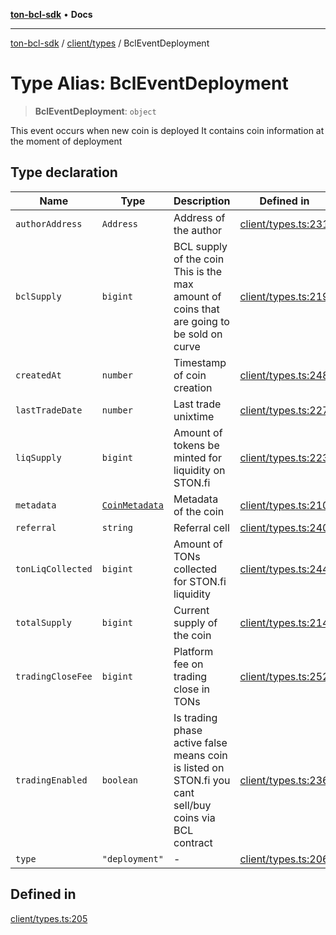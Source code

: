 [**ton-bcl-sdk**](../../../README.md) • **Docs**

***

[ton-bcl-sdk](../../../README.md) / [client/types](../README.md) / BclEventDeployment

# Type Alias: BclEventDeployment

> **BclEventDeployment**: `object`

This event occurs when new coin is deployed
It contains coin information at the moment of deployment

## Type declaration

| Name | Type | Description | Defined in |
| ------ | ------ | ------ | ------ |
| `authorAddress` | `Address` | Address of the author | [client/types.ts:231](https://github.com/ton-fun-tech/ton-bcl-sdk/blob/7877991181ad2a3357235178011544813b695441/src/client/types.ts#L231) |
| `bclSupply` | `bigint` | BCL supply of the coin This is the max amount of coins that are going to be sold on curve | [client/types.ts:219](https://github.com/ton-fun-tech/ton-bcl-sdk/blob/7877991181ad2a3357235178011544813b695441/src/client/types.ts#L219) |
| `createdAt` | `number` | Timestamp of coin creation | [client/types.ts:248](https://github.com/ton-fun-tech/ton-bcl-sdk/blob/7877991181ad2a3357235178011544813b695441/src/client/types.ts#L248) |
| `lastTradeDate` | `number` | Last trade unixtime | [client/types.ts:227](https://github.com/ton-fun-tech/ton-bcl-sdk/blob/7877991181ad2a3357235178011544813b695441/src/client/types.ts#L227) |
| `liqSupply` | `bigint` | Amount of tokens be minted for liquidity on STON.fi | [client/types.ts:223](https://github.com/ton-fun-tech/ton-bcl-sdk/blob/7877991181ad2a3357235178011544813b695441/src/client/types.ts#L223) |
| `metadata` | [`CoinMetadata`](CoinMetadata.md) | Metadata of the coin | [client/types.ts:210](https://github.com/ton-fun-tech/ton-bcl-sdk/blob/7877991181ad2a3357235178011544813b695441/src/client/types.ts#L210) |
| `referral` | `string` | Referral cell | [client/types.ts:240](https://github.com/ton-fun-tech/ton-bcl-sdk/blob/7877991181ad2a3357235178011544813b695441/src/client/types.ts#L240) |
| `tonLiqCollected` | `bigint` | Amount of TONs collected for STON.fi liquidity | [client/types.ts:244](https://github.com/ton-fun-tech/ton-bcl-sdk/blob/7877991181ad2a3357235178011544813b695441/src/client/types.ts#L244) |
| `totalSupply` | `bigint` | Current supply of the coin | [client/types.ts:214](https://github.com/ton-fun-tech/ton-bcl-sdk/blob/7877991181ad2a3357235178011544813b695441/src/client/types.ts#L214) |
| `tradingCloseFee` | `bigint` | Platform fee on trading close in TONs | [client/types.ts:252](https://github.com/ton-fun-tech/ton-bcl-sdk/blob/7877991181ad2a3357235178011544813b695441/src/client/types.ts#L252) |
| `tradingEnabled` | `boolean` | Is trading phase active false means coin is listed on STON.fi you cant sell/buy coins via BCL contract | [client/types.ts:236](https://github.com/ton-fun-tech/ton-bcl-sdk/blob/7877991181ad2a3357235178011544813b695441/src/client/types.ts#L236) |
| `type` | `"deployment"` | - | [client/types.ts:206](https://github.com/ton-fun-tech/ton-bcl-sdk/blob/7877991181ad2a3357235178011544813b695441/src/client/types.ts#L206) |

## Defined in

[client/types.ts:205](https://github.com/ton-fun-tech/ton-bcl-sdk/blob/7877991181ad2a3357235178011544813b695441/src/client/types.ts#L205)
